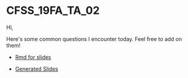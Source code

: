 # CFSS_19FA_TA_02

Hi,

Here's some common questions I encounter today. Feel free to add on them!

- [Rmd for slides](HW02_TA.Rmd)

- [Generated Slides](HW02_TA.html)